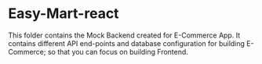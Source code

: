 # Easy-Mart-react
 
This folder contains the Mock Backend created for E-Commerce App. It contains different API end-points and database configuration for building E-Commerce; so that you can focus on building Frontend.